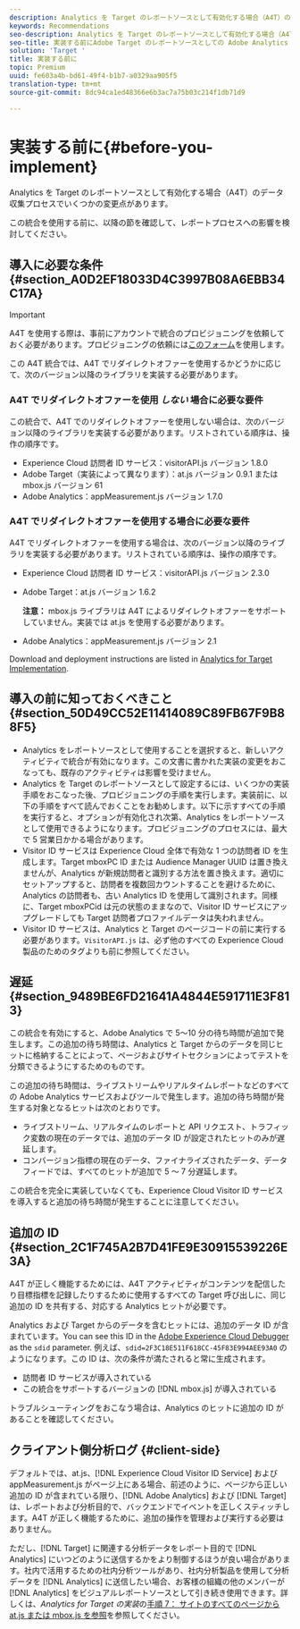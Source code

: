 ```yaml
---
description: Analytics を Target のレポートソースとして有効化する場合（A4T）のデータ収集プロセスでいくつかの変更点があります。
keywords: Recommendations
seo-description: Analytics を Target のレポートソースとして有効化する場合（A4T）のデータ収集プロセスでいくつかの変更点があります。
seo-title: 実装する前にAdobe Target のレポートソースとしての Adobe Analytics（A4T）
solution: 'Target '
title: 実装する前に
topic: Premium
uuid: fe603a4b-bd61-49f4-b1b7-a0329aa905f5
translation-type: tm+mt
source-git-commit: 8dc94ca1ed48366e6b3ac7a75b03c214f1db71d9

---
```



# 実装する前に{#before-you-implement}

Analytics を Target のレポートソースとして有効化する場合（A4T）のデータ収集プロセスでいくつかの変更点があります。

この統合を使用する前に、以降の節を確認して、レポートプロセスへの影響を検討してください。

## 導入に必要な条件 {#section_A0D2EF18033D4C3997B08A6EBB34C17A}

>[!IMPORTANT]
>
>A4T を使用する際は、事前にアカウントで統合のプロビジョニングを依頼しておく必要があります。プロビジョニングの依頼には[このフォーム](https://www.adobe.com/go/audiences)を使用します。

この A4T 統合では、A4T でリダイレクトオファーを使用するかどうかに応じて、次のバージョン以降のライブラリを実装する必要があります。

### A4T でリダイレクトオファーを使用 *しない* 場合に必要な要件

この統合で、A4T でのリダイレクトオファーを使用しない場合は、次のバージョン以降のライブラリを実装する必要があります。リストされている順序は、操作の順序です。

* Experience Cloud 訪問者 ID サービス：visitorAPI.js バージョン 1.8.0
* Adobe Target（実装によって異なります）：at.js バージョン 0.9.1 または mbox.js バージョン 61
* Adobe Analytics：appMeasurement.js バージョン 1.7.0

### A4T でリダイレクトオファーを使用する場合に必要な要件

A4T でリダイレクトオファーを使用する場合は、次のバージョン以降のライブラリを実装する必要があります。リストされている順序は、操作の順序です。

* Experience Cloud 訪問者 ID サービス：visitorAPI.js バージョン 2.3.0
* Adobe Target：at.js バージョン 1.6.2

   **注意：** mbox.js ライブラリは A4T によるリダイレクトオファーをサポートしていません。実装では at.js を使用する必要があります。

* Adobe Analytics：appMeasurement.js バージョン 2.1

Download and deployment instructions are listed in [Analytics for Target Implementation](/help/c-integrating-target-with-mac/a4t/a4timplementation.md).

## 導入の前に知っておくべきこと {#section_50D49CC52E11414089C89FB67F9B88F5}

* Analytics をレポートソースとして使用することを選択すると、新しいアクティビティで統合が有効になります。この文書に書かれた実装の変更をおこなっても、既存のアクティビティは影響を受けません。
* Analytics を Target のレポートソースとして設定するには、いくつかの実装手順をおこなった後、プロビジョニングの手順を実行します。実装前に、以下の手順をすべて読んでおくことをお勧めします。以下に示すすべての手順を実行すると、オプションが有効化され次第、Analytics をレポートソースとして使用できるようになります。プロビジョニングのプロセスには、最大で 5 営業日かかる場合があります。
* Visitor ID サービスは Experience Cloud 全体で有効な 1 つの訪問者 ID を生成します。Target mboxPC ID または Audience Manager UUID は置き換えませんが、Analytics が新規訪問者と識別する方法を置き換えます。適切にセットアップすると、訪問者を複数回カウントすることを避けるために、Analytics の訪問者も、古い Analytics ID を使用して識別されます。同様に、Target mboxPCid は元の状態のままなので、Visitor ID サービスにアップグレードしても Target 訪問者プロファイルデータは失われません。
* Visitor ID サービスは、Analytics と Target のページコードの前に実行する必要があります。`VisitorAPI.js` は、必ず他のすべての Experience Cloud 製品のためのタグよりも前に参照してください。

## 遅延 {#section_9489BE6FD21641A4844E591711E3F813}

この統合を有効にすると、Adobe Analytics で 5～10 分の待ち時間が追加で発生します。この追加の待ち時間は、Analytics と Target からのデータを同じヒットに格納することによって、ページおよびサイトセクションによってテストを分類できるようにするためのものです。

この追加の待ち時間は、ライブストリームやリアルタイムレポートなどのすべての Adobe Analytics サービスおよびツールで発生します。追加の待ち時間が発生する対象となるヒットは次のとおりです。

* ライブストリーム、リアルタイムのレポートと API リクエスト、トラフィック変数の現在のデータでは、追加のデータ ID が設定されたヒットのみが遅延します。
* コンバージョン指標の現在のデータ、ファイナライズされたデータ、データフィードでは、すべてのヒットが追加で 5 ～ 7 分遅延します。

この統合を完全に実装していなくても、Experience Cloud Visitor ID サービスを導入すると追加の待ち時間が発生することに注意してください。

## 追加の ID {#section_2C1F745A2B7D41FE9E30915539226E3A}

A4T が正しく機能するためには、A4T アクティビティがコンテンツを配信したり目標指標を記録したりするために使用するすべての Target 呼び出しに、同じ追加の ID を共有する、対応する Analytics ヒットが必要です。

Analytics および Target からのデータを含むヒットには、追加のデータ ID が含まれています。You can see this ID in the [Adobe Experience Cloud Debugger](https://docs.adobe.com/content/help/en/debugger/using/experience-cloud-debugger.html) as the `sdid` parameter. 例えば、`sdid=2F3C18E511F618CC-45F83E994AEE93A0` のようになります。この ID は、次の条件が満たされると常に生成されます。

* 訪問者 ID サービスが導入されている
* この統合をサポートするバージョンの [!DNL mbox.js] が導入されている

トラブルシューティングをおこなう場合は、Analytics のヒットに追加の ID があることを確認してください。

## クライアント側分析ログ {#client-side}

デフォルトでは、at.js、[!DNL Experience Cloud Visitor ID Service] および appMeasurement.js がページ上にある場合、前述のように、ページから正しい追加の ID が含まれている限り、[!DNL Adobe Analytics] および [!DNL Target] は、レポートおよび分析目的で、バックエンドでイベントを正しくスティッチします。A4T が正しく機能するために、追加の操作を管理および実行する必要はありません。

ただし、[!DNL Target] に関連する分析データをレポート目的で [!DNL Analytics] にいつどのように送信するかをより制御するほうが良い場合があります。社内で活用するための社内分析ツールがあり、社内分析製品を使用して分析データを [!DNL Analytics] に送信したい場合、お客様の組織の他のメンバーが [!DNL Analytics] をビジュアルレポートソースとして引き続き使用できます。詳しくは、*Analytics for Target の実装*&#x200B;の[手順 7： サイトのすべてのページから at.js または mbox.js を参照](/help/c-integrating-target-with-mac/a4t/a4timplementation.md#step7)を参照してください。
